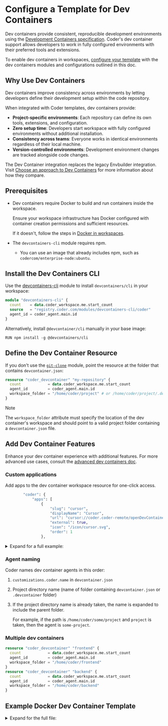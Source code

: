 # Configure a Template for Dev Containers

Dev containers provide consistent, reproducible development environments using the
[Development Containers specification](https://containers.dev/).
Coder's dev container support allows developers to work in fully configured environments with their preferred tools and extensions.

To enable dev containers in workspaces, [configure your template](../creating-templates.md) with the dev containers
modules and configurations outlined in this doc.

## Why Use Dev Containers

Dev containers improve consistency across environments by letting developers define their development setup within
the code repository.

When integrated with Coder templates, dev containers provide:

- **Project-specific environments**: Each repository can define its own tools, extensions, and configuration.
- **Zero setup time**: Developers start workspace with fully configured environments without additional installation.
- **Consistency across teams**: Everyone works in identical environments regardless of their local machine.
- **Version-controlled environments**: Development environment changes are tracked alongside code changes.

The Dev Container integration replaces the legacy Envbuilder integration.
Visit [Choose an approach to Dev Containers](./dev-containers-envbuilder.md) for more information about how they compare.

## Prerequisites

- Dev containers require Docker to build and run containers inside the workspace.

  Ensure your workspace infrastructure has Docker configured with container creation permissions and sufficient resources.

  If it doesn't, follow the steps in [Docker in workspaces](./docker-in-workspaces.md).

- The `devcontainers-cli` module requires npm.

  - You can use an image that already includes npm, such as `codercom/enterprise-node:ubuntu`.

## Install the Dev Containers CLI

Use the
[devcontainers-cli](https://registry.coder.com/modules/devcontainers-cli) module
to install `devcontainers/cli` in your workspace:

```terraform
module "devcontainers-cli" {
  count    = data.coder_workspace.me.start_count
  source   = "registry.coder.com/modules/devcontainers-cli/coder"
  agent_id = coder_agent.main.id
}
```

Alternatively, install `@devcontainer/cli` manually in your base image:

```shell
RUN npm install -g @devcontainers/cli
```

## Define the Dev Container Resource

If you don't use the [`git-clone`](#clone-the-repository) module, point the resource at the folder that contains `devcontainer.json`:

```terraform
resource "coder_devcontainer" "my-repository" {
  count            = data.coder_workspace.me.start_count
  agent_id         = coder_agent.main.id
  workspace_folder = "/home/coder/project" # or /home/coder/project/.devcontainer
}
```

> [!NOTE]
> The `workspace_folder` attribute must specify the location of the dev
> container's workspace and should point to a valid project folder containing a
> `devcontainer.json` file.

## Add Dev Container Features

Enhance your dev container experience with additional features.
For more advanced use cases, consult the [advanced dev containers doc](./advanced-dev-containers.md).

### Custom applications

Add apps to the dev container workspace resource for one-click access.

```terraform
		"coder": {
			"apps": [
				{
					"slug": "cursor",
					"displayName": "Cursor",
					"url": "cursor://coder.coder-remote/openDevContainer?owner=${localEnv:CODER_WORKSPACE_OWNER_NAME}&workspace=${localEnv:CODER_WORKSPACE_NAME}&agent=${localEnv:CODER_WORKSPACE_PARENT_AGENT_NAME}&url=${localEnv:CODER_URL}&token=$SESSION_TOKEN&devContainerName=${localEnv:CONTAINER_ID}&devContainerFolder=${containerWorkspaceFolder}&localWorkspaceFolder=${localWorkspaceFolder}",
					"external": true,
					"icon": "/icon/cursor.svg",
					"order": 1
				},
```

<details><summary>Expand for a full example:</summary>

This is an excerpt from the [.devcontainer.json](https://github.com/coder/coder/blob/main/.devcontainer/devcontainer.json) in the Coder repository:

```terraform
resource "coder_devcontainer" "my-repository" {
...
{
  "customizations": {
		...
		"coder": {
			"apps": [
				{
					"slug": "cursor",
					"displayName": "Cursor",
					"url": "cursor://coder.coder-remote/openDevContainer?owner=${localEnv:CODER_WORKSPACE_OWNER_NAME}&workspace=${localEnv:CODER_WORKSPACE_NAME}&agent=${localEnv:CODER_WORKSPACE_PARENT_AGENT_NAME}&url=${localEnv:CODER_URL}&token=$SESSION_TOKEN&devContainerName=${localEnv:CONTAINER_ID}&devContainerFolder=${containerWorkspaceFolder}&localWorkspaceFolder=${localWorkspaceFolder}",
					"external": true,
					"icon": "/icon/cursor.svg",
					"order": 1
				},
				// Reproduce `code-server` app here from the code-server
				// feature so that we can set the correct folder and order.
				// Currently, the order cannot be specified via option because
				// we parse it as a number whereas variable interpolation
				// results in a string. Additionally we set health check which
				// is not yet set in the feature.
				{
					"slug": "code-server",
					"displayName": "code-server",
					"url": "http://${localEnv:FEATURE_CODE_SERVER_OPTION_HOST:127.0.0.1}:${localEnv:FEATURE_CODE_SERVER_OPTION_PORT:8080}/?folder=${containerWorkspaceFolder}",
					"openIn": "${localEnv:FEATURE_CODE_SERVER_OPTION_APPOPENIN:slim-window}",
					"share": "${localEnv:FEATURE_CODE_SERVER_OPTION_APPSHARE:owner}",
					"icon": "/icon/code.svg",
					"group": "${localEnv:FEATURE_CODE_SERVER_OPTION_APPGROUP:Web Editors}",
					"order": 3,
					"healthCheck": {
						"url": "http://${localEnv:FEATURE_CODE_SERVER_OPTION_HOST:127.0.0.1}:${localEnv:FEATURE_CODE_SERVER_OPTION_PORT:8080}/healthz",
						"interval": 5,
						"threshold": 2
					},
				{
					"slug": "windsurf",
					"displayName": "Windsurf Editor",
					"url": "windsurf://coder.coder-remote/openDevContainer?owner=${localEnv:CODER_WORKSPACE_OWNER_NAME}&workspace=${localEnv:CODER_WORKSPACE_NAME}&agent=${localEnv:CODER_WORKSPACE_PARENT_AGENT_NAME}&url=${localEnv:CODER_URL}&token=$SESSION_TOKEN&devContainerName=${localEnv:CONTAINER_ID}&devContainerFolder=${containerWorkspaceFolder}&localWorkspaceFolder=${localWorkspaceFolder}",
					"external": true,
					"icon": "/icon/windsurf.svg",
					"order": 3
				},
				{
					"slug": "zed",
					"displayName": "Zed Editor",
					"url": "zed://ssh/${localEnv:CODER_WORKSPACE_AGENT_NAME}.${localEnv:CODER_WORKSPACE_NAME}.${localEnv:CODER_WORKSPACE_OWNER_NAME}.coder${containerWorkspaceFolder}",
					"external": true,
					"icon": "/icon/zed.svg",
					"order": 4
				},
				}
			]
		}
	},
}
```

</details>

### Agent naming

Coder names dev container agents in this order:

1. `customizations.coder.name` in `devcontainer.json`
1. Project directory name (name of folder containing `devcontainer.json` or `.devcontainer` folder)
1. If the project directory name is already taken, the name is expanded to include the parent folder.

   For example, if the path is `/home/coder/some/project` and `project` is taken, then the agent is `some-project`.

### Multiple dev containers

```terraform
resource "coder_devcontainer" "frontend" {
  count            = data.coder_workspace.me.start_count
  agent_id         = coder_agent.main.id
  workspace_folder = "/home/coder/frontend"
}
resource "coder_devcontainer" "backend" {
  count            = data.coder_workspace.me.start_count
  agent_id         = coder_agent.main.id
  workspace_folder = "/home/coder/backend"
}
```

## Example Docker Dev Container Template

<details><summary>Expand for the full file:</summary>

```terraform
terraform {
  required_providers {
    coder  = { source = "coder/coder" }
    docker = { source = "kreuzwerker/docker" }
  }
}

data "coder_workspace" "me" {}
data "coder_workspace_owner" "me" {}

resource "coder_agent" "main" {
  os   = "linux"
  arch = "amd64"
  startup_script_behavior = "blocking"
  startup_script  = "sudo service docker start"
  shutdown_script = "sudo service docker stop"
}

module "devcontainers-cli" {
  count    = data.coder_workspace.me.start_count
  source   = "registry.coder.com/modules/devcontainers-cli/coder"
  agent_id = coder_agent.main.id
}

module "git-clone" {
  count    = data.coder_workspace.me.start_count
  source   = "registry.coder.com/modules/git-clone/coder"
  agent_id = coder_agent.main.id
  url      = "https://github.com/coder/coder.git"
  base_dir = "/home/coder"
}

resource "coder_devcontainer" "my-repository" {
  count            = data.coder_workspace.me.start_count
  agent_id         = coder_agent.main.id
  workspace_folder = module.git-clone[0].repo_dir
}

resource "docker_container" "workspace" {
  count = data.coder_workspace.me.start_count
  image = "codercom/enterprise-node:ubuntu"
  name  = "coder-${data.coder_workspace_owner.me.name}-${lower(data.coder_workspace.me.name)}"
  runtime = "sysbox-runc"
  entrypoint = ["sh", "-c", coder_agent.main.init_script]
  env = [
    "CODER_AGENT_TOKEN=${coder_agent.main.token}",
    "CODER_AGENT_URL=${data.coder_workspace.me.access_url}"
	]
}
```

## Troubleshoot Common Issues

### Disable dev containers integration

To disable the dev containers integration in your workspace, set the `CODER_AGENT_DEVCONTAINERS_ENABLE=false`
environment variable before starting the agent.

### Dev container does not start

1. Confirm that the Docker daemon is running inside the workspace:

   ```shell
	 sudo service docker start && \
	 docker ps
	 ```

1. Confirm the location of `devcontainer.json`.

1. Check the agent logs for errors.

## Next Steps

- [Advanced dev containers](./advanced-dev-containers.md)
- [Dev Containers Integration](../../../user-guides/devcontainers/index.md)
- [Working with Dev Containers](../../../user-guides/devcontainers/working-with-dev-containers.md)
- [Troubleshooting Dev Containers](../../../user-guides/devcontainers/troubleshooting-dev-containers.md)
